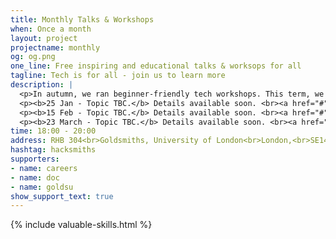```yaml
---
title: Monthly Talks & Workshops
when: Once a month
layout: project
projectname: monthly
og: og.png
one_line: Free inspiring and educational talks & worksops for all
tagline: Tech is for all - join us to learn more
description: |
  <p>In autumn, we ran beginner-friendly tech workshops. This term, we're running a series of "Psychology x Tech Talks", as organised by our committee member <a href="mailto:eburn050@gold.ac.uk">Edwin Burns</a>.</p>
  <p><b>25 Jan - Topic TBC.</b> Details available soon. <br><a href="#" class="btn type--uppercase btn--primary disabled">Tickets available soon</a></p>
  <p><b>15 Feb - Topic TBC.</b> Details available soon. <br><a href="#" class="btn type--uppercase btn--primary disabled">Tickets available soon</a></p>
  <p><b>23 March - Topic TBC.</b> Details available soon. <br><a href="#" class="btn type--uppercase btn--primary disabled">Tickets available soon</a></p>
time: 18:00 - 20:00
address: RHB 304<br>Goldsmiths, University of London<br>London,<br>SE14 6AD
hashtag: hacksmiths
supporters:
- name: careers
- name: doc
- name: goldsu
show_support_text: true
---
```


{% include valuable-skills.html %}
